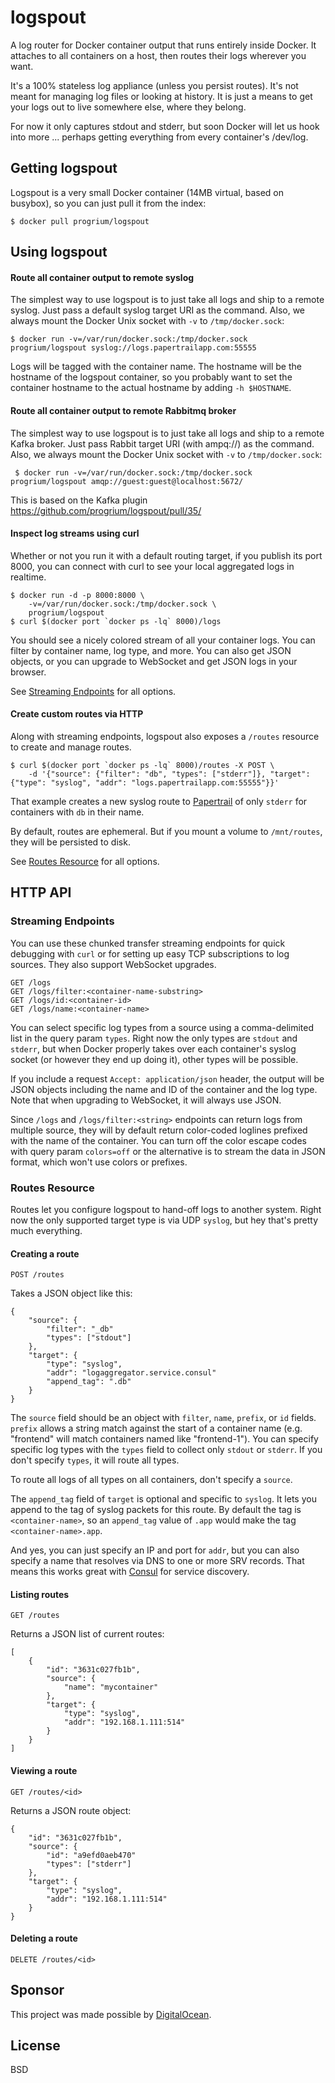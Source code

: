 # logspout

A log router for Docker container output that runs entirely inside Docker. It attaches to all containers on a host, then routes their logs wherever you want. 

It's a 100% stateless log appliance (unless you persist routes). It's not meant for managing log files or looking at history. It is just a means to get your logs out to live somewhere else, where they belong.

For now it only captures stdout and stderr, but soon Docker will let us hook into more ... perhaps getting everything from every container's /dev/log. 

## Getting logspout

Logspout is a very small Docker container (14MB virtual, based on busybox), so you can just pull it from the index:

	$ docker pull progrium/logspout

## Using logspout

#### Route all container output to remote syslog

The simplest way to use logspout is to just take all logs and ship to a remote syslog. Just pass a default syslog target URI as the command. Also, we always mount the Docker Unix socket with `-v` to `/tmp/docker.sock`:

	$ docker run -v=/var/run/docker.sock:/tmp/docker.sock progrium/logspout syslog://logs.papertrailapp.com:55555

Logs will be tagged with the container name. The hostname will be the hostname of the logspout container, so you probably want to set the container hostname to the actual hostname by adding `-h $HOSTNAME`.

#### Route all container output to remote Rabbitmq broker

The simplest way to use logspout is to just take all logs and ship to a remote Kafka broker. Just pass Rabbit target URI (with ampq://) as the command. Also, we always mount the Docker Unix socket with `-v` to `/tmp/docker.sock`:

	 $ docker run -v=/var/run/docker.sock:/tmp/docker.sock progrium/logspout amqp://guest:guest@localhost:5672/

This is based on the Kafka plugin https://github.com/progrium/logspout/pull/35/

#### Inspect log streams using curl

Whether or not you run it with a default routing target, if you publish its port 8000, you can connect with curl to see your local aggregated logs in realtime.

	$ docker run -d -p 8000:8000 \
		-v=/var/run/docker.sock:/tmp/docker.sock \
		progrium/logspout
	$ curl $(docker port `docker ps -lq` 8000)/logs

You should see a nicely colored stream of all your container logs. You can filter by container name, log type, and more. You can also get JSON objects, or you can upgrade to WebSocket and get JSON logs in your browser.

See [Streaming Endpoints](#streaming-endpoints) for all options.

#### Create custom routes via HTTP

Along with streaming endpoints, logspout also exposes a `/routes` resource to create and manage routes. 

	$ curl $(docker port `docker ps -lq` 8000)/routes -X POST \
		-d '{"source": {"filter": "db", "types": ["stderr"]}, "target": {"type": "syslog", "addr": "logs.papertrailapp.com:55555"}}'

That example creates a new syslog route to [Papertrail](https://papertrailapp.com) of only `stderr` for containers with `db` in their name. 

By default, routes are ephemeral. But if you mount a volume to `/mnt/routes`, they will be persisted to disk. 

See [Routes Resource](#routes-resource) for all options.

## HTTP API

### Streaming Endpoints

You can use these chunked transfer streaming endpoints for quick debugging with `curl` or for setting up easy TCP subscriptions to log sources. They also support WebSocket upgrades.

	GET /logs
	GET /logs/filter:<container-name-substring>
	GET /logs/id:<container-id>
	GET /logs/name:<container-name>

You can select specific log types from a source using a comma-delimited list in the query param `types`. Right now the only types are `stdout` and `stderr`, but when Docker properly takes over each container's syslog socket (or however they end up doing it), other types will be possible.

If you include a request `Accept: application/json` header, the output will be JSON objects including the name and ID of the container and the log type. Note that when upgrading to WebSocket, it will always use JSON.

Since `/logs` and `/logs/filter:<string>` endpoints can return logs from multiple source, they will by default return color-coded loglines prefixed with the name of the container. You can turn off the color escape codes with query param `colors=off` or the alternative is to stream the data in JSON format, which won't use colors or prefixes.


### Routes Resource

Routes let you configure logspout to hand-off logs to another system. Right now the only supported target type is via UDP `syslog`, but hey that's pretty much everything.

#### Creating a route

	POST /routes

Takes a JSON object like this:

	{
		"source": {
			"filter": "_db"
			"types": ["stdout"]
		},
		"target": {
			"type": "syslog",
			"addr": "logaggregator.service.consul"
			"append_tag": ".db"
		}
	}

The `source` field should be an object with `filter`, `name`, `prefix`, or `id` fields. `prefix` allows a string match against the start of a container name (e.g. "frontend" will match containers named like "frontend-1"). You can specify specific log types with the `types` field to collect only `stdout` or `stderr`. If you don't specify `types`, it will route all types.

To route all logs of all types on all containers, don't specify a `source`. 

The `append_tag` field of `target` is optional and specific to `syslog`. It lets you append to the tag of syslog packets for this route. By default the tag is `<container-name>`, so an `append_tag` value of `.app` would make the tag `<container-name>.app`.

And yes, you can just specify an IP and port for `addr`, but you can also specify a name that resolves via DNS to one or more SRV records. That means this works great with [Consul](http://www.consul.io/) for service discovery.

#### Listing routes

	GET /routes

Returns a JSON list of current routes:

	[
		{
			"id": "3631c027fb1b",
			"source": {
				"name": "mycontainer"
			},
			"target": {
				"type": "syslog",
				"addr": "192.168.1.111:514"
			}
		}
	]

#### Viewing a route

	GET /routes/<id>

Returns a JSON route object:

	{
		"id": "3631c027fb1b",
		"source": {
			"id": "a9efd0aeb470"
			"types": ["stderr"]
		},
		"target": {
			"type": "syslog",
			"addr": "192.168.1.111:514"
		}
	}

#### Deleting a route

	DELETE /routes/<id>

## Sponsor

This project was made possible by [DigitalOcean](http://digitalocean.com).

## License

BSD
